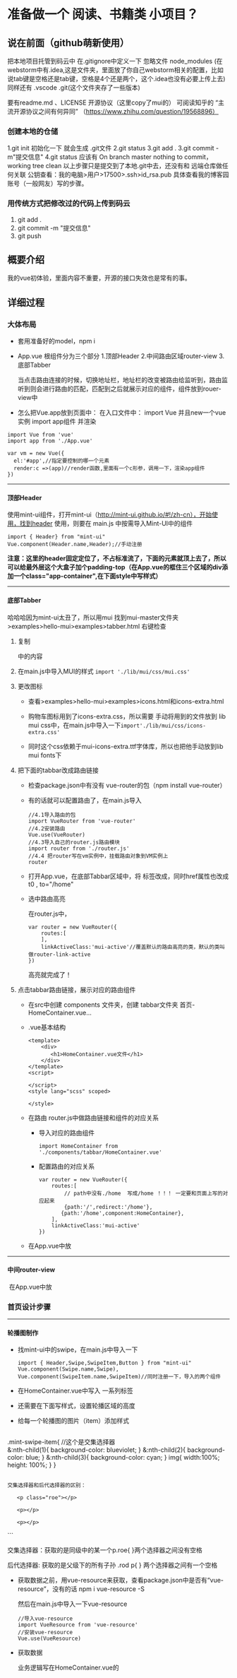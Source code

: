 # 准备做一个 阅读、书籍类 小项目？

## 说在前面（github萌新使用）

把本地项目托管到码云中
在.gitignore中定义一下 忽略文件 node_modules
(在webstorm中有.idea,这是文件夹，里面放了你自己webstorm相关的配置，比如说tab键是空格还是tab键，空格是4个还是两个，这个.idea也没有必要上传上去)
同样还有 .vscode
.git(这个文件夹存了一些版本)

要有readme.md 、LICENSE 开源协议（这里copy了mui的）
可阅读知乎的 “主流开源协议之间有何异同” （https://www.zhihu.com/question/19568896）

### 创建本地的仓储

1.git init 初始化一下  就会生成 .git文件
2.git status 
3.git add . 
3.git commit -m"提交信息"
4.git status 应该有 On branch master nothing to commit，working tree clean
以上步骤只是提交到了本地.git中去，还没有和 远端仓库做任何关联
公钥查看：我的电脑>用户>17500>.ssh>id_rsa.pub
具体查看我的博客园账号（一般网友）写的步骤。

### 用传统方式把修改过的代码上传到码云

1. git add .
2. git commit -m "提交信息"
3. git push

## 概要介绍

我的vue初体验，里面内容不重要，开源的接口失效也是常有的事。

## 详细过程

### 大体布局

- 套用准备好的model，npm i

- App.vue 根组件分为三个部分
  1.顶部Header
  2.中间路由区域router-view
  3.底部Tabber

  当点击路由连接的时候，切换地址栏，地址栏的改变被路由给监听到，路由监听到则会进行路由的匹配，匹配到之后就展示对应的组件，组件放到rouer-view中



- 怎么把Vue.app放到页面中：
  在入口文件中：
  import Vue 并且new一个vue实例
  import app组件 并渲染


```
import Vue from 'vue'
import app from './App.vue'

var vm = new Vue({
  el:'#app',//指定要控制的哪一个元素
  render:c =>(app)//render函数,里面有一个c形参，调用一下，渲染app组件
})
```
****
#### 顶部Header

使用mint-ui组件，打开mint-ui（http://mint-ui.github.io/#!/zh-cn），开始使用，找到header
使用<mt-header>，则要在 main.js 中按需导入Mint-UI中的组件

```
import { Header} from "mint-ui"
Vue.component(Header.name,Header);//手动注册
```
**注意：这里的header固定定位了，不占标准流了，下面的元素就顶上去了，所以可以给最外层这个大盒子加个padding-top（在App.vue的框住三个区域的div添加一个class="app-container",在下面style中写样式）**

****
#### 底部Tabber

哈哈哈因为mint-ui太丑了，所以用mui
找到mui-master文件夹>examples>hello-mui>examples>tabber.html
右键检查

1. 复制 <nav>中的内容

2. 在main.js中导入MUI的样式
   `import './lib/mui/css/mui.css'`

3. 更改图标

   - 查看>examples>hello-mui>examples>icons.html和icons-extra.html

   - 购物车图标用到了icons-extra.css，所以需要 手动将用到的文件放到 lib mui css中，在main.js中导入一下`import'./lib/mui/css/icons-extra.css'`

   - 同时这个css依赖于mui-icons-extra.ttf字体库，所以也把他手动放到lib mui fonts下

4. 把下面的tabbar改成路由链接

   - 检查package.json中有没有 vue-router的包（npm install vue-router）

   - 有的话就可以配置路由了，在main.js导入

     ```
     //4.1导入路由的包
     import VueRouter from 'vue-router'
     //4.2安装路由
     Vue.use(VueRouter)
     //4.3导入自己的router.js路由模块
     import router from './router.js'
     //4.4 把router写在vm实例中，挂载路由对象到VM实例上
     router
     ```

   - 打开App.vue，在底部Tabbar区域中，将 <a>标签改成<router-link>，同时href属性也改成 t0 , to="/home" 

   - 选中路由高亮

     在router.js中，

     ```
     var router = new VueRouter({
         routes:[
         ],
         linkActiveClass:'mui-active'//覆盖默认的路由高亮的类，默认的类叫做router-link-active
     })
     ```

     高亮就完成了！
   
5. 点击tabbar路由链接，展示对应的路由组件

   - 在src中创建 components 文件夹，创建 tabbar文件夹   首页-HomeContainer.vue...

   - .vue基本结构 

     ```
     <template>
         <div>
         	<h1>HomeContainer.vue文件</h1>
         </div>
     </template>
     <script>
     
     </script>
     <style lang="scss" scoped>
     
     </style>
     
     ```

   - 在路由 router.js中做路由链接和组件的对应关系

     - 导入对应的路由组件

       `import HomeContainer from './components/tabbar/HomeContainer.vue'`

     - 配置路由的对应关系

       ```
       var router = new VueRouter({
           routes:[
               // path中没有./home  写成/home ！！！ 一定要和页面上写的对应起来
               {path:'/',redirect:'/home'},
              {path:'/home',component:HomeContainer},
           ],
           linkActiveClass:'mui-active'
       })
       
       ```

   - 在App.vue中放<router-view>

***

#### 中间router-view

​	在App.vue中放<router-view>





### 首页设计步骤

------

#### 轮播图制作

- 找mint-ui中的swipe，在main.js中导入一下

  ```
  import { Header,Swipe,SwipeItem,Button } from "mint-ui"
  Vue.component(Swipe.name,Swipe),
  Vue.component(SwipeItem.name,SwipeItem)//同时注册一下，导入的两个组件
  ```

- 在HomeContainer.vue中写入 <swipe>一系列标签

- 还需要在下面写样式，设置轮播区域的高度

- 给每一个轮播图的图片（item）添加样式

  ```css
.mint-swipe-item{
    //这个是交集选择器  
          &:nth-child(1){
              background-color: blueviolet;
          }
          &:nth-child(2){
              background-color: blue;
          }
          &:nth-child(3){
              background-color: cyan;
          }
          img{
              width:100%;
              height: 100%;
          }
      }
  ```
  
  交集选择器和后代选择器的区别：
  
  ```
  <div class="rod">
  
       <p class="roe"></p> 
  
       <p></p>
  
       <p></p>
  
  </div>
  ```
  
  交集选择器：获取的是同级中的某一个p.roe{   }两个选择器之间没有空格
  
  后代选择器:   获取的是父级下的所有子孙 .rod p{ } 两个选择器之间有一个空格

- 获取数据之前，用vue-resource来获取，查看package.json中是否有“vue-resource”，没有的话 npm i vue-resource -S

  然后在main.js中导入一下vue-resource

  ```
  //导入vue-resource
  import VueResource from 'vue-resource'
  //安装vue-resource
  Vue.use(VueResource) 
  ```

- 获取数据

  业务逻辑写在HomeContainer.vue的<script>中

  ```
  export default { //导出对象
      data(){
          return {
              lunbotuList:[]//保存轮播图的数组
          }
      },
      created(){
          this.getLunbotu();
      },
      methods:{
          getLunbotu(){//获取轮播图数据的方法
              this.$http.get("https://www.apiopen.top/novelApi").then(result =>{
                   console.log(result.body);
                  if(result.body.code=200){
                      this.lunbotuList = result.body.data
                  }else{
                      Toast('轮播图加载失败')
                  }
             })
          }
      }
      
  }
  ```

  循环渲染<mt-swipe-item>

  ```
   <mt-swipe-item v-for="item in lunbotuList" :key="item.bid">
      <!-- 注意src，我们要计算表达式，要在普通属性前面加上v-bind（：） -->
      <img :src="item.book_cover" alt="">
   </mt-swipe-item>
  ```

  给图片设置样式

  ```
   .mint-swipe-item{
       img{
                  width:100%;
                  height: 100%;
              }
    }
  ```

***



#### 六宫格制作

- 找mui中的 grid(各自)-default，右键查看源码，拷贝<ul>中的代码，改成自己要的title和个数。

- 发现背景颜色不是白色，发现body的背景不是白色，直接给他一个style，还有的没变成白色的样式，就用它的类来改变。

- 在src中新建images文件夹，用于放 6个小图标。将代码中的span改成<img> ,并给img添加css样式

  

------

####  组件切换的动画效果

- 切换到home页面，home{path:'/',redirect:'/home'}

- 在App.view中，将有动画的部分用<transition></transition>包起来，这里包起来的只有 <router-view>

- 在<style>中设置两组类

  ```
  //1.解决页面有滚动条
  .app-container{
  	overflow-x: hidden;
  }
  
  .v-enter{
  	opacity: 0;
  	transform: translateX(100%);
  }
  .v-leave-to{
  	opacity: 0;
  	transform: translateX(-100%);
  	position: absolute;//解决了进入页面向上飘的问题，玄学编程，不知道why
  }
  .v-enter-active,
  .v-leave-active{
  	opacity: 1;
  	transition: all 0.5s ease;
  }
  ```

  

##制作首页App组件
1.完成Header区域，使用的是Mint-UI中的Header组件
2.制作底部的Tabber区域，使用的是MUI的Tabbar
3.要在中间区域放置一个 router-view 来展示路由匹配到的组件



## 用tabber改为router-link

## 设置路由高亮

##点击tabber中路由链接，展示对应的路由组件

##制作首页轮播图布局
https://www.apiopen.top/novelApi

##加载首页轮播图数据

##加载首页轮播图数据
1.获取数据， 使用vue-resource
2.使用vue-resource的this.$http.get
3.获取到的数据，要保存到data身上
4.使用v-for循环渲染每个item项


##改造 九宫格 区域样式 

##改造新闻资讯路由链接

##新闻资讯 页面 制作
1.绘制页面（MUI 中 media-list）
2.使用vue-resource获取数据  https://www.apiopen.top/journalismApi
3.渲染真实数据

##实现新闻列表 点击跳转到详情
1.把列表中的每一项改造为router-link，同时，在跳转的时候应该提供唯一的ID标识符
2.创建新闻详情的组件页面 NewsInfo.vue
3.在 路由模块 中，将新闻详情的 路由地址和组件页面对应起来

##实现新闻详情页面 的 页面布局 和 渲染

##单独封装一个 comment.vue的评论子组件
1.先创建一个单独的comment.vue组建模板
2.在需要使用comment的组建的页面，先手动 导入comment 组件
  + `import comment from './comment.vue'`
3.在父组件中，使用'components'属性,将刚才导入comment组件，注册为自己的子组件
4.将 注册子组件时候的注册名称， 以标签形式在页面中引用 即可

##获取所有的评论数据 显示到页面中

##实现点击加载更多评论的功能（未实现）
1.为加载更多按钮 ，绑定点击事件 ，在事件中，请求下一页数据
2.点击加载更多，让 pageIndex++ ， 然后重新调用 this.getComments() 方法重新获取最新一页的数据
3.为了防止 新数据 覆盖老数据的情况，我们在 点击加载更多的时候，每当获取到新数据，应该让老数据调用 数组 的concat方法，拼接上新数组

##发表评论
1.把文本框做双向数据绑定
2.为发表按钮绑定一个事件
3.校验评论内容是否为空，如果为空，则Toast 提示用户，评论内容不能为空
4.通过vue-resource 发送一个请求，把评论内容提交给服务器
5.当发表评论OK后，重新刷新列表，以查看最新的评论